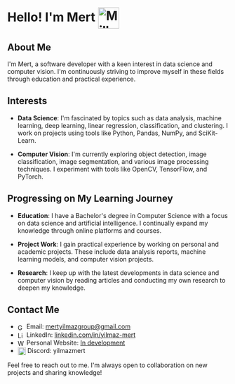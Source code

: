 # Hello! I'm Mert <img align="center" src="https://cdn3.emoji.gg/emojis/23209-milhouse-simpsons-hey.gif" width="48px" height="48px" alt="Milhouse_Simpsons_Hey">

## About Me

I'm Mert, a software developer with a keen interest in data science and computer vision. I'm continuously striving to improve myself in these fields through education and practical experience.

## Interests

- **Data Science**: I'm fascinated by topics such as data analysis, machine learning, deep learning, linear regression, classification, and clustering. I work on projects using tools like Python, Pandas, NumPy, and SciKit-Learn.

- **Computer Vision**: I'm currently exploring object detection, image classification, image segmentation, and various image processing techniques. I experiment with tools like OpenCV, TensorFlow, and PyTorch.

## Progressing on My Learning Journey

- **Education**: I have a Bachelor's degree in Computer Science with a focus on data science and artificial intelligence. I continually expand my knowledge through online platforms and courses.

- **Project Work**: I gain practical experience by working on personal and academic projects. These include data analysis reports, machine learning models, and computer vision projects.

- **Research**: I keep up with the latest developments in data science and computer vision by reading articles and conducting my own research to deepen my knowledge.

## Contact Me

- <img align="center" src="https://cdn3.emoji.gg/emojis/2989-gmail.png" width="16px" height="16px" alt="Gmail"> Email: mertyilmazgroup@gmail.com
- <img align="center" src="https://cdn3.emoji.gg/emojis/5085-linkedin-logo.png" width="16px" height="16px" alt="Linkedin_logo"> LinkedIn: [linkedin.com/in/yilmaz-mert](https://www.linkedin.com/in/yilmaz-mert)
- <img align="center" src="https://cdn3.emoji.gg/emojis/7081-website.png" width="16px" height="16px" alt="Website"> Personal Website: [In development](https://www.linkedin.com/in/yilmaz-mert)
- <img align="center" src="https://cdn3.emoji.gg/emojis/35361-discord.png" width="18px" height="18px" alt="Discord"> Discord: yilmazmert

Feel free to reach out to me. I'm always open to collaboration on new projects and sharing knowledge!

